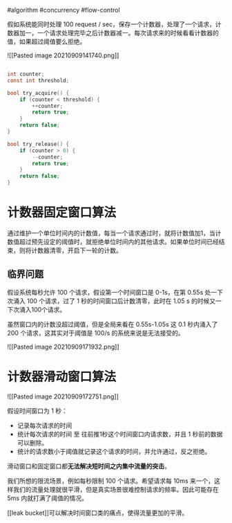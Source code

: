 #algorithm  #concurrency  #flow-control

假如系统能同时处理 $100$ request / sec，保存一个计数器，处理了一个请求，计数器加一，一个请求处理完毕之后计数器减一。每次请求来的时候看看计数器的值，如果超过阈值要么拒绝。

![[Pasted image 20210909141740.png]]

```c

int counter;
const int threshold;

bool try_acquire() {
	if (counter < threshold) {
		++counter;
		return true;
	}
	return false;
}

bool try_release() {
	if (counter > 0) {
		--counter;
		return true;
	}
	return false;
}

```

# 计数器固定窗口算法

通过维护一个单位时间内的计数值，每当一个请求通过时，就将计数值加1，当计数值超过预先设定的阈值时，就拒绝单位时间内的其他请求。如果单位时间已经结束，则将计数器清零，开启下一轮的计数。

## 临界问题

假设系统每秒允许 100 个请求，假设第一个时间窗口是 0-1s，在第 0.55s 处一下次涌入 100 个请求，过了 1 秒的时间窗口后计数清零，此时在 1.05 s 的时候又一下次涌入100个请求。

虽然窗口内的计数没超过阈值，但是全局来看在 0.55s-1.05s 这 0.1 秒内涌入了 200 个请求，这其实对于阈值是 100/s 的系统来说是无法接受的。

![[Pasted image 20210909171932.png]]

# 计数器滑动窗口算法

![[Pasted image 20210909172751.png]]

假设时间窗口为 1 秒：

-   记录每次请求的时间
-   统计每次请求的时间 至 往前推1秒这个时间窗口内请求数，并且 1 秒前的数据可以删除。
-   统计的请求数小于阈值就记录这个请求的时间，并允许通过，反之拒绝。



滑动窗口和固定窗口都**无法解决短时间之内集中流量的突击**。

我们所想的限流场景，例如每秒限制 100 个请求。希望请求每 10ms 来一个，这样我们的流量处理就很平滑，但是真实场景很难控制请求的频率。因此可能存在 5ms 内就打满了阈值的情况。

[[leak bucket]]可以解决时间窗口类的痛点，使得流量更加的平滑。